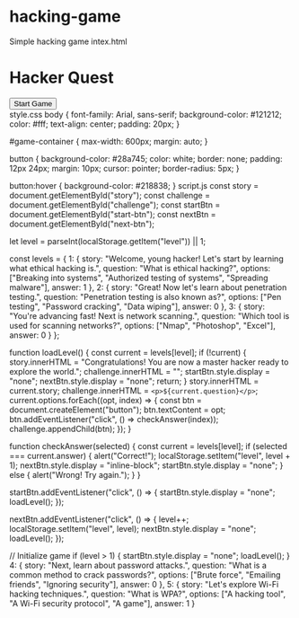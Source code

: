 # hacking-game
Simple hacking game 
intex.html 
<!DOCTYPE html>
<html lang="en">
<head>
    <meta charset="UTF-8" />
    <meta name="viewport" content="width=device-width, initial-scale=1.0"/>
    <title>Hacker Quest</title>
    <link rel="stylesheet" href="style.css" />
</head>
<body>
    <div id="game-container">
        <h1>Hacker Quest</h1>
        <div id="story"></div>
        <div id="challenge"></div>
        <button id="start-btn">Start Game</button>
        <button id="next-btn" style="display:none;">Next Level</button>
    </div>
    <script src="script.js"></script>
</body>
</html>
style.css
body {
    font-family: Arial, sans-serif;
    background-color: #121212;
    color: #fff;
    text-align: center;
    padding: 20px;
}

#game-container {
    max-width: 600px;
    margin: auto;
}

button {
    background-color: #28a745;
    color: white;
    border: none;
    padding: 12px 24px;
    margin: 10px;
    cursor: pointer;
    border-radius: 5px;
}

button:hover {
    background-color: #218838;
}
script.js
const story = document.getElementById("story");
const challenge = document.getElementById("challenge");
const startBtn = document.getElementById("start-btn");
const nextBtn = document.getElementById("next-btn");

let level = parseInt(localStorage.getItem("level")) || 1;

const levels = {
    1: {
        story: "Welcome, young hacker! Let's start by learning what ethical hacking is.",
        question: "What is ethical hacking?",
        options: ["Breaking into systems", "Authorized testing of systems", "Spreading malware"],
        answer: 1
    },
    2: {
        story: "Great! Now let's learn about penetration testing.",
        question: "Penetration testing is also known as?",
        options: ["Pen testing", "Password cracking", "Data wiping"],
        answer: 0
    },
    3: {
        story: "You're advancing fast! Next is network scanning.",
        question: "Which tool is used for scanning networks?",
        options: ["Nmap", "Photoshop", "Excel"],
        answer: 0
    }
};

function loadLevel() {
    const current = levels[level];
    if (!current) {
        story.innerHTML = "Congratulations! You are now a master hacker ready to explore the world.";
        challenge.innerHTML = "";
        startBtn.style.display = "none";
        nextBtn.style.display = "none";
        return;
    }
    story.innerHTML = current.story;
    challenge.innerHTML = `<p>${current.question}</p>`;
    current.options.forEach((opt, index) => {
        const btn = document.createElement("button");
        btn.textContent = opt;
        btn.addEventListener("click", () => checkAnswer(index));
        challenge.appendChild(btn);
    });
}

function checkAnswer(selected) {
    const current = levels[level];
    if (selected === current.answer) {
        alert("Correct!");
        localStorage.setItem("level", level + 1);
        nextBtn.style.display = "inline-block";
        startBtn.style.display = "none";
    } else {
        alert("Wrong! Try again.");
    }
}

startBtn.addEventListener("click", () => {
    startBtn.style.display = "none";
    loadLevel();
});

nextBtn.addEventListener("click", () => {
    level++;
    localStorage.setItem("level", level);
    nextBtn.style.display = "none";
    loadLevel();
});

// Initialize game
if (level > 1) {
    startBtn.style.display = "none";
    loadLevel();
}
4: {
    story: "Next, learn about password attacks.",
    question: "What is a common method to crack passwords?",
    options: ["Brute force", "Emailing friends", "Ignoring security"],
    answer: 0
},
5: {
    story: "Let's explore Wi-Fi hacking techniques.",
    question: "What is WPA?",
    options: ["A hacking tool", "A Wi-Fi security protocol", "A game"],
    answer: 1
}
